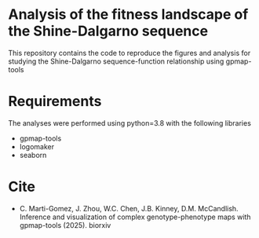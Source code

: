 # Analysis of the fitness landscape of the Shine-Dalgarno sequence

This repository contains the code to reproduce the figures and analysis for studying the Shine-Dalgarno sequence-function relationship using gpmap-tools

# Requirements

The analyses were performed using python=3.8 with the following libraries

- gpmap-tools
- logomaker
- seaborn


# Cite

- C. Marti-Gomez, J. Zhou, W.C. Chen, J.B. Kinney, D.M. McCandlish. Inference and visualization of complex genotype-phenotype maps with gpmap-tools (2025). biorxiv
